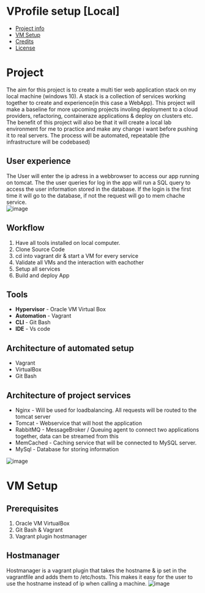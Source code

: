 # VProfile setup [Local]  

- [Project info](#project)
- [VM Setup](#vm-setup)
- [Credits](#credits)
- [License](#license)


# Project  
The aim for this project is to create a multi tier web application stack on my local machine (windows 10). A stack is a collection of services working together to create and experience(in this case a WebApp).
This project will make a baseline for more upcoming projects involing deployment to a cloud providers, refactoring, containeraze applications & deploy on clusters etc.
The benefit of this project will also be that it will create a local lab environment for me to practice and make any change i want before pushing it to real servers.
The process will be automated, repeatable (the infrastructure will be codebased)

## User experience
The User will enter the ip adress in a webbrowser to access our app running on tomcat. The the user queries for log in the app will run a SQL query to access the user information stored in the database.
If the login is the first time it will go to the database, if not the request will go to mem chache service.  
![image](https://github.com/Keeriiim/Vagrant/assets/117115289/a7164e83-acf0-4b26-ada6-e6040d15668f)  

## Workflow
1. Have all tools installed on local computer.
2. Clone Source Code
3. cd into vagrant dir & start a VM for every service
4. Validate all VMs and the interaction with eachother
5. Setup all services
6. Build and deploy App


## Tools
* **Hypervisor** - Oracle VM Virtual Box
* **Automation** - Vagrant
* **CLI** - Git Bash
* **IDE** - Vs code

## Architecture of automated setup
* Vagrant
* VirtualBox
* Git Bash

## Architecture of project services
* Nginx - Will be used for loadbalancing. All requests will be routed to the tomcat server
* Tomcat - Webservice that will host the application
* RabbitMQ - MessageBroker / Queuing agent to connect two applications together, data can be streamed from this
* MemCached - Caching service that will be connected to MySQL server.
* MySql - Database for storing information

![image](https://github.com/Keeriiim/Vagrant/assets/117115289/9d9f7a08-ed81-4fc5-a71c-c4f6aca4f660)  


# VM Setup 
## Prerequisites
1. Oracle VM VirtualBox
2. Git Bash & Vagrant
3. Vagrant plugin hostmanager

## Hostmanager  
Hostmanager is a vagrant plugin that takes the hostname & ip set in the vagrantfile and adds them to /etc/hosts. 
This makes it easy for the user to use the hostname instead of ip when calling a machine.
![image](https://github.com/Keeriiim/Vagrant/assets/117115289/602065fa-c7ae-4262-ba29-6c0c047fcfe2)

